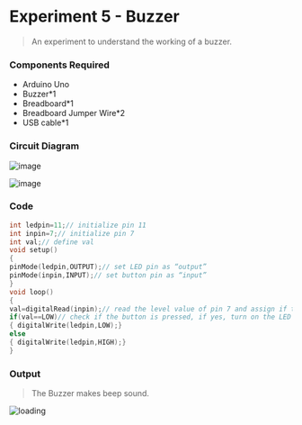 # Experiment 5 - Buzzer

> An experiment to understand the working of a buzzer.
  
### Components Required 

* Arduino Uno
* Buzzer*1
* Breadboard*1
* Breadboard Jumper Wire*2
* USB cable*1

### Circuit Diagram

![image](https://user-images.githubusercontent.com/51323070/146686768-1a715fea-d535-47cb-a09b-e8d34efdacde.png)

![image](https://user-images.githubusercontent.com/51323070/146686777-21adf3c5-879a-4e89-87f6-4e7a1e0114e4.png)

### Code

```ino
int ledpin=11;// initialize pin 11
int inpin=7;// initialize pin 7
int val;// define val
void setup()
{
pinMode(ledpin,OUTPUT);// set LED pin as “output”
pinMode(inpin,INPUT);// set button pin as “input”
}
void loop()
{
val=digitalRead(inpin);// read the level value of pin 7 and assign if to val
if(val==LOW)// check if the button is pressed, if yes, turn on the LED
{ digitalWrite(ledpin,LOW);}
else
{ digitalWrite(ledpin,HIGH);}
}
```

### Output

> The Buzzer makes beep sound.

![loading](https://user-images.githubusercontent.com/51323070/146673156-df307713-2ec1-46dd-9e6f-5bd0c7afc81f.gif)